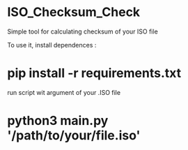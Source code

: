 # ISO_Checksum_Check
Simple tool for calculating checksum of your ISO file

To use it, install dependences :

# pip install -r requirements.txt 

run script wit argument of your .ISO file

# python3 main.py '/path/to/your/file.iso' 
